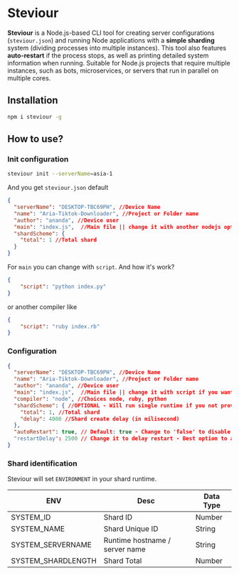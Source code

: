 # Steviour

**Steviour** is a Node.js-based CLI tool for creating server configurations (`steviour.json`) and running Node applications with a **simple sharding** system (dividing processes into multiple instances). This tool also features **auto-restart** if the process stops, as well as printing detailed system information when running. Suitable for Node.js projects that require multiple instances, such as bots, microservices, or servers that run in parallel on multiple cores.

## Installation

```bash
npm i steviour -g
```

## How to use?

### Init configuration

```bash
steviour init --serverName=asia-1
```

And you get `steviour.json` default

```json
{
  "serverName": "DESKTOP-TBC69PH", //Device Name
  "name": "Aria-Tiktok-Downloader", //Project or Folder name
  "author": "ananda", //Device user
  "main": "index.js",  //Main file || change it with another nodejs option
  "shardScheme": {
    "total": 1 //Total shard
  }
}
```

For `main` you can change with `script`. And how it's work?

```json
{
    "script": "python index.py"
}
```

or another compiler like

```json
{
    "script": "ruby index.rb"
}
```

### Configuration

```json
{
  "serverName": "DESKTOP-TBC69PH", //Device Name
  "name": "Aria-Tiktok-Downloader", //Project or Folder name
  "author": "ananda", //Device user
  "main": "index.js",  //Main file || change it with script if you want custom runtime
  "compiler": "node", //Choices node, ruby, python
  "shardScheme": { //OPTIONAL - Will run single runtime if you not provide this
    "total": 1, //Total shard
    "delay": 4000 //Shard create delay (in milisecond)
  },
  "autoRestart": true, // Default: true - Change to 'false' to disable auto restart fail
  "restartDelay": 2500 // Change it to delay restart - Best option to avoid rate limit
}
```

### Shard identification

Steviour will set `ENVIRONMENT` in your shard runtime.

ENV | Desc | Data Type
---|---|---
SYSTEM_ID | Shard ID | Number
SYSTEM_NAME | Shard Unique ID | String
SYSTEM_SERVERNAME | Runtime hostname / server name | String
SYSTEM_SHARDLENGTH | Shard Total | Number